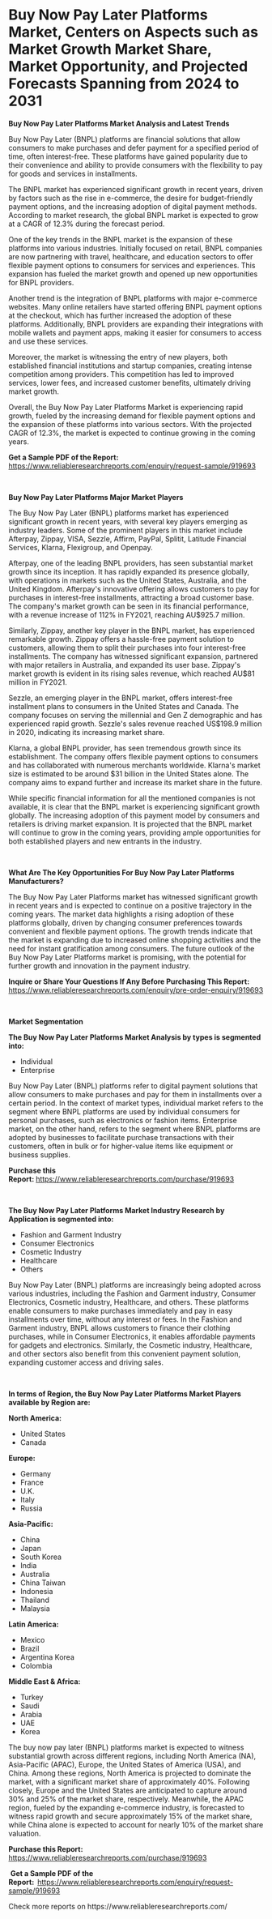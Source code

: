 <p><h1>Buy Now Pay Later Platforms Market, Centers on Aspects such as Market Growth Market Share, Market Opportunity, and Projected Forecasts Spanning from 2024 to 2031</h1></p><p><strong>Buy Now Pay Later Platforms Market Analysis and Latest Trends</strong></p>
<p><p>Buy Now Pay Later (BNPL) platforms are financial solutions that allow consumers to make purchases and defer payment for a specified period of time, often interest-free. These platforms have gained popularity due to their convenience and ability to provide consumers with the flexibility to pay for goods and services in installments. </p><p>The BNPL market has experienced significant growth in recent years, driven by factors such as the rise in e-commerce, the desire for budget-friendly payment options, and the increasing adoption of digital payment methods. According to market research, the global BNPL market is expected to grow at a CAGR of 12.3% during the forecast period.</p><p>One of the key trends in the BNPL market is the expansion of these platforms into various industries. Initially focused on retail, BNPL companies are now partnering with travel, healthcare, and education sectors to offer flexible payment options to consumers for services and experiences. This expansion has fueled the market growth and opened up new opportunities for BNPL providers.</p><p>Another trend is the integration of BNPL platforms with major e-commerce websites. Many online retailers have started offering BNPL payment options at the checkout, which has further increased the adoption of these platforms. Additionally, BNPL providers are expanding their integrations with mobile wallets and payment apps, making it easier for consumers to access and use these services.</p><p>Moreover, the market is witnessing the entry of new players, both established financial institutions and startup companies, creating intense competition among providers. This competition has led to improved services, lower fees, and increased customer benefits, ultimately driving market growth.</p><p>Overall, the Buy Now Pay Later Platforms Market is experiencing rapid growth, fueled by the increasing demand for flexible payment options and the expansion of these platforms into various sectors. With the projected CAGR of 12.3%, the market is expected to continue growing in the coming years.</p></p>
<p><strong>Get a Sample PDF of the Report:&nbsp;</strong> <a href="https://www.reliableresearchreports.com/enquiry/request-sample/919693">https://www.reliableresearchreports.com/enquiry/request-sample/919693</a></p>
<p>&nbsp;</p>
<p><strong>Buy Now Pay Later Platforms Major Market Players</strong></p>
<p><p>The Buy Now Pay Later (BNPL) platforms market has experienced significant growth in recent years, with several key players emerging as industry leaders. Some of the prominent players in this market include Afterpay, Zippay, VISA, Sezzle, Affirm, PayPal, Splitit, Latitude Financial Services, Klarna, Flexigroup, and Openpay. </p><p>Afterpay, one of the leading BNPL providers, has seen substantial market growth since its inception. It has rapidly expanded its presence globally, with operations in markets such as the United States, Australia, and the United Kingdom. Afterpay's innovative offering allows customers to pay for purchases in interest-free installments, attracting a broad customer base. The company's market growth can be seen in its financial performance, with a revenue increase of 112% in FY2021, reaching AU$925.7 million.</p><p>Similarly, Zippay, another key player in the BNPL market, has experienced remarkable growth. Zippay offers a hassle-free payment solution to customers, allowing them to split their purchases into four interest-free installments. The company has witnessed significant expansion, partnered with major retailers in Australia, and expanded its user base. Zippay's market growth is evident in its rising sales revenue, which reached AU$81 million in FY2021.</p><p>Sezzle, an emerging player in the BNPL market, offers interest-free installment plans to consumers in the United States and Canada. The company focuses on serving the millennial and Gen Z demographic and has experienced rapid growth. Sezzle's sales revenue reached US$198.9 million in 2020, indicating its increasing market share.</p><p>Klarna, a global BNPL provider, has seen tremendous growth since its establishment. The company offers flexible payment options to consumers and has collaborated with numerous merchants worldwide. Klarna's market size is estimated to be around $31 billion in the United States alone. The company aims to expand further and increase its market share in the future.</p><p>While specific financial information for all the mentioned companies is not available, it is clear that the BNPL market is experiencing significant growth globally. The increasing adoption of this payment model by consumers and retailers is driving market expansion. It is projected that the BNPL market will continue to grow in the coming years, providing ample opportunities for both established players and new entrants in the industry.</p></p>
<p>&nbsp;</p>
<p><strong>What Are The Key Opportunities For Buy Now Pay Later Platforms Manufacturers?</strong></p>
<p><p>The Buy Now Pay Later Platforms market has witnessed significant growth in recent years and is expected to continue on a positive trajectory in the coming years. The market data highlights a rising adoption of these platforms globally, driven by changing consumer preferences towards convenient and flexible payment options. The growth trends indicate that the market is expanding due to increased online shopping activities and the need for instant gratification among consumers. The future outlook of the Buy Now Pay Later Platforms market is promising, with the potential for further growth and innovation in the payment industry.</p></p>
<p><strong>Inquire or Share Your Questions If Any Before Purchasing This Report:</strong> <a href="https://www.reliableresearchreports.com/enquiry/pre-order-enquiry/919693">https://www.reliableresearchreports.com/enquiry/pre-order-enquiry/919693</a></p>
<p>&nbsp;</p>
<p><strong>Market Segmentation</strong></p>
<p><strong>The Buy Now Pay Later Platforms Market Analysis by types is segmented into:</strong></p>
<p><ul><li>Individual</li><li>Enterprise</li></ul></p>
<p><p>Buy Now Pay Later (BNPL) platforms refer to digital payment solutions that allow consumers to make purchases and pay for them in installments over a certain period. In the context of market types, individual market refers to the segment where BNPL platforms are used by individual consumers for personal purchases, such as electronics or fashion items. Enterprise market, on the other hand, refers to the segment where BNPL platforms are adopted by businesses to facilitate purchase transactions with their customers, often in bulk or for higher-value items like equipment or business supplies.</p></p>
<p><strong>Purchase this Report:&nbsp;</strong><a href="https://www.reliableresearchreports.com/purchase/919693">https://www.reliableresearchreports.com/purchase/919693</a></p>
<p>&nbsp;</p>
<p><strong>The Buy Now Pay Later Platforms Market Industry Research by Application is segmented into:</strong></p>
<p><ul><li>Fashion and Garment Industry</li><li>Consumer Electronics</li><li>Cosmetic Industry</li><li>Healthcare</li><li>Others</li></ul></p>
<p><p>Buy Now Pay Later (BNPL) platforms are increasingly being adopted across various industries, including the Fashion and Garment industry, Consumer Electronics, Cosmetic industry, Healthcare, and others. These platforms enable consumers to make purchases immediately and pay in easy installments over time, without any interest or fees. In the Fashion and Garment industry, BNPL allows customers to finance their clothing purchases, while in Consumer Electronics, it enables affordable payments for gadgets and electronics. Similarly, the Cosmetic industry, Healthcare, and other sectors also benefit from this convenient payment solution, expanding customer access and driving sales.</p></p>
<p>&nbsp;</p>
<p><strong>In terms of Region, the Buy Now Pay Later Platforms Market Players available by Region are:</strong></p>
<p>
    <p> <strong> North America: </strong>
        <ul>
            <li>United States</li>
            <li>Canada</li>
        </ul>
        </p> 
    <p> <strong> Europe: </strong>
        <ul>
            <li>Germany</li>
            <li>France</li>
            <li>U.K.</li>
            <li>Italy</li>
            <li>Russia</li>
        </ul>
        </p> 
    <p> <strong> Asia-Pacific: </strong>
        <ul>
            <li>China</li>
            <li>Japan</li>
            <li>South Korea</li>
            <li>India</li>
            <li>Australia</li>
            <li>China Taiwan</li>
            <li>Indonesia</li>
            <li>Thailand</li>
            <li>Malaysia</li>
        </ul>
        </p> 
    <p> <strong> Latin America: </strong>
        <ul>
            <li>Mexico</li>
            <li>Brazil</li>
            <li>Argentina Korea</li>
            <li>Colombia</li>
        </ul>
        </p> 
    <p> <strong> Middle East & Africa: </strong>
        <ul>
            <li>Turkey</li>
            <li>Saudi</li>
            <li>Arabia</li>
            <li>UAE</li>
            <li>Korea</li>
        </ul>
    </p>
    </p>
<p><p>The buy now pay later (BNPL) platforms market is expected to witness substantial growth across different regions, including North America (NA), Asia-Pacific (APAC), Europe, the United States of America (USA), and China. Among these regions, North America is projected to dominate the market, with a significant market share of approximately 40%. Following closely, Europe and the United States are anticipated to capture around 30% and 25% of the market share, respectively. Meanwhile, the APAC region, fueled by the expanding e-commerce industry, is forecasted to witness rapid growth and secure approximately 15% of the market share, while China alone is expected to account for nearly 10% of the market share valuation.</p></p>
<p><strong>Purchase this Report: </strong><a href="https://www.reliableresearchreports.com/purchase/919693">https://www.reliableresearchreports.com/purchase/919693</a></p>
<p>&nbsp;<strong>Get a Sample PDF of the Report:&nbsp;&nbsp;</strong><a href="https://www.reliableresearchreports.com/enquiry/request-sample/919693">https://www.reliableresearchreports.com/enquiry/request-sample/919693</a></p>
<p><strong></strong></p>
<p>Check more reports on https://www.reliableresearchreports.com/</p>